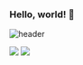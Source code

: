### Hello, world! 👋
![header](https://capsule-render.vercel.app/api?type=waving)
<!--
**mocha-Bread/mocha-Bread** is a ✨ _special_ ✨ repository because its `README.md` (this file) appears on your GitHub profile.

Here are some ideas to get you started:

- 🔭 I’m currently working on ...
- 🌱 I’m currently learning ...
- 👯 I’m looking to collaborate on ...
- 🤔 I’m looking for help with ...
- 💬 Ask me about ...
- 📫 How to reach me: ...
- 😄 Pronouns: ...
- ⚡ Fun fact: ...
-->
<img src="https://img.shields.io/badge/-Python-3776AB?style=flat&logo=Python&logoColor=white"/>
<img src="https://img.shields.io/badge/-Spring-6DB33F?style=flat&logo=Spring&logoColor=white"/>
